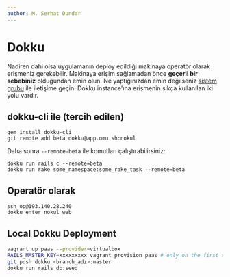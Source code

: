 ```yaml
---
author: M. Serhat Dundar
---
```


# Dokku

Nadiren dahi olsa uygulamanın deploy edildiği makinaya operatör olarak erişmeniz gerekebilir. Makinaya erişim sağlamadan önce **geçerli bir sebebiniz** olduğundan emin olun. Ne yaptığınızdan emin değilseniz [sistem grubu](https://github.com/orgs/omu/teams/ops) ile iletişime geçin. Dokku instance'ına erişmenin sıkça kullanılan iki yolu vardır.

## dokku-cli ile (tercih edilen)

```
gem install dokku-cli
git remote add beta dokku@app.omu.sh:nokul
```

Daha sonra `--remote-beta` ile komutları çalıştırabilirsiniz:

```
dokku run rails c --remote=beta
dokku run rake some_namespace:some_rake_task --remote=beta
```

## Operatör olarak

```
ssh op@193.140.28.240
dokku enter nokul web
```

## Local Dokku Deployment

```bash
vagrant up paas --provider=virtualbox
RAILS_MASTER_KEY=xxxxxxxxx vagrant provision paas # only on the first deploy
git push dokku <branch_adı>:master
dokku run rails db:seed
```
